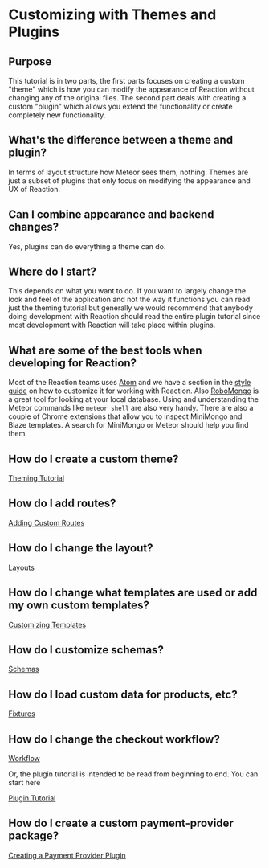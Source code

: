 # Customizing with Themes and Plugins

## Purpose

This tutorial is in two parts, the first parts focuses on creating a custom "theme" which is how you can modify
the appearance of Reaction without changing any of the original files. The second part deals with creating a custom
"plugin" which allows you extend the functionality or create completely new functionality.

## What's the difference between a theme and plugin?

In terms of layout structure how Meteor sees them, nothing. Themes are just a subset of plugins that only focus on
modifying the appearance and UX of Reaction.

## Can I combine appearance and backend changes?

Yes, plugins can do everything a theme can do.

## Where do I start?

This depends on what you want to do. If you want to largely change the look and feel of the application and not the way
it functions you can read just the theming tutorial but generally we would recommend that anybody doing development
with Reaction should read the entire plugin tutorial since most development with Reaction will take place within plugins.

## What are some of the best tools when developing for Reaction?

Most of the Reaction teams uses [Atom](https://atom.io/) and we have a section in the [style guide](/developer/styleguide.md)
on how to customize it for working with Reaction. Also [RoboMongo](https://robomongo.org/) is a great tool for looking at
your local database. Using and understanding the Meteor commands like `meteor shell` are also very handy. There are also
a couple of Chrome extensions that allow you to inspect MiniMongo and Blaze templates. A search for MiniMongo or Meteor
should help you find them.

## How do I create a custom theme?

[Theming Tutorial](/developer/tutorial/creating-a-theme.md)

## How do I add routes?

[Adding Custom Routes](/developer/tutorial/plugin-routes-6.md)

## How do I change the layout?

[Layouts](/developer/tutorial/plugin-layouts-3.md)

## How do I change what templates are used or add my own custom templates?

[Customizing Templates](/developer/tutorial/plugin-customizing-templates-4.md)

## How do I customize schemas?

[Schemas](/developer/tutorial/plugin-schemas-8.md)

## How do I load custom data for products, etc?

[Fixtures](/developer/tutorial/plugin-fixtures-5.md)

## How do I change the checkout workflow?

[Workflow](/developer/tutorial/plugin-workflow-7.md)

Or, the plugin tutorial is intended to be read from beginning to end. You can start here

[Plugin Tutorial](/developer/tutorial/plugin-creating-2.md)

## How do I create a custom payment-provider package?

[Creating a Payment Provider Plugin](/developer/tutorial/creating-a-payment-provider-plugin.md)
